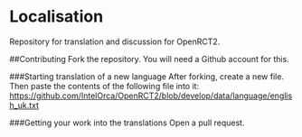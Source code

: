 # Localisation
Repository for translation and discussion for OpenRCT2.

##Contributing
Fork the repository. You will need a Github account for this.

###Starting translation of a new language
After forking, create a new file. Then paste the contents of the following file into it: https://github.com/IntelOrca/OpenRCT2/blob/develop/data/language/english_uk.txt

###Getting your work into the translations
Open a pull request.
